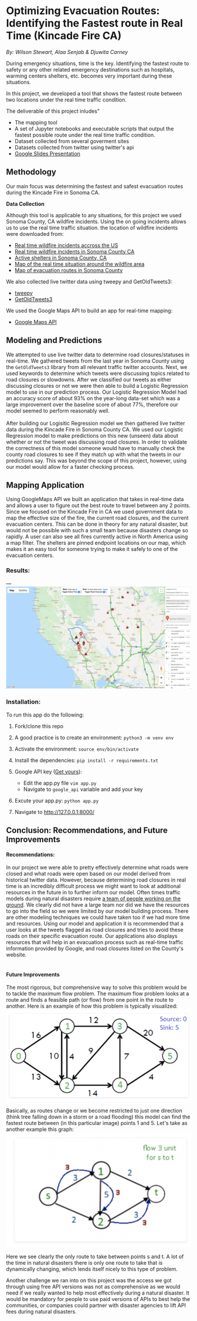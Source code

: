 
# Optimizing Evacuation Routes: Identifying the Fastest route in Real Time (Kincade Fire CA)

<em>By: Wilson Stewart, Alaa Senjab & Djuwita Carney</em>

During emergency situations, time is the key. Identifying the fastest route to safety or any other related emergency destinations such as hospitals, warming centers shelters, etc. becomes very important during these situations. 

In this project, we developed a tool that shows the fastest route between two locations under the real time traffic condition.


The deliverable of this project inludes"

-   The mapping tool
-   A set of Jupyter notebooks and executable scripts that output the fastest possible route under the real time traffic condition.
-   Dataset collected from several goverment sites
-   Datasets collected from twitter using twitter's api
-   [Google Slides Presentation](https://docs.google.com/presentation/d/17n2EbAjLC2QRx3Zfs5boPi6oWmr5oVD6SUpZ5uYk1C0/edit?usp=sharing)


## Methodology

Our main focus was determining the fastest and safest evacuation routes during the Kincade Fire in Sonoma CA. 

**Data Collection** 

Although this tool is applicable to any situations, for this project we used Sonoma County, CA wildfire incidents.  Using the on going incidents allows us to use the real time traffic situation. the location of wildfire incidents were downloaded from:

- [Real time wildfire incidents accross the US](https://firms.modaps.eosdis.nasa.gov/active_fire/#firms-txt)
- [Real time wildfire incidents in Sonoma County CA](https://fire.ca.gov/incidents/)
- [Active shelters in Sonoma County, CA](https://socoemergency.org/shelters-and-warming-centers/)
- [Map of the real time situation around the wildfire area](https://sonomacounty.maps.arcgis.com/apps/webappviewer/index.html?id=2cb4401e1fc0494dbf9d9e22aa794617)
- [Map of evacuation routes in Sonoma County](https://www.pressdemocrat.com/news/10124814-181/santa-rosa-releases-evacuation-maps?artslide=4)

We also collected live twitter data using tweepy and GetOldTweets3:
- [tweepy](https://www.tweepy.org/)
- [GetOldTweets3](https://pypi.org/project/GetOldTweets3/)

We used the Google Maps API to build an app for real-time mapping:
- [Google Maps API](https://developers.google.com/maps/documentation)


## Modeling and Predictions

We attempted to use live twitter data to determine road closures/statuses in real-time. We gathered tweets from the last year in Sonoma County using the `GetOldTweets3` library from all relevant traffic twitter accounts. Next, we used keywords to determine which tweets were discussing topics related to road closures or slowdowns. After we classified our tweets as either discussing closures or not we were then able to build a Logistic Regression model to use in our prediction process. Our Logistic Regression Model had an accuracy score of about 93% on the year-long data-set which was a large improvement over the baseline score of about 77%, therefore our model seemed to perform reasonably well.
<br>
<br>
After building our Logisitic Regression model we then gathered live twitter data during the Kincade Fire in Sonoma County CA. We used our Logistic Regression model to make predictions on this new (unseen) data about whether or not the tweet was discussing road closures. In order to validate the correctness of this model someone would have to manually check the county road closures to see if they match up with what the tweets in our predictions say. This was beyond the scope of this project, however, using our model would allow for a faster checking process.


## Mapping Application

Using GoogleMaps API we built an application that takes in real-time data and allows a user to figure out the best route to travel between any 2 points. Since we focused on the Kincade Fire in CA we used government data to map the effective size of the fire, the current road closures, and the current evacuation centers. This can be done in theory for any natural disaster, but would not be possible with such a small team because disasters change so rapidly. A user can also see all fires currently active in North America using a map filter. The shelters are pinned endpoint locations on our map, which makes it an easy tool for someone trying to make it safely to one of the evacuation centers.

### Results:

— ![](images/mapp_static_demo.png) 



### Installation:

To run this app do the following:

1. Fork/clone this repo


2. A good practice is to create an environment:
        ```python3 -m venv env```


3. Activate the  environment:
        ```source env/bin/activate```


4. Install  the dependencies:
        ```pip install -r requirements.txt```


5. Google API key ([Get yours](https://developers.google.com/maps/documentation)):
    - Edit the app.py file
        ```vim app.py```
    - Navigate to `google_api` variable and add your key
    
6. Excute your app.py:
    ```python app.py```


7. Navigate to http://127.0.0.1:8000/


## Conclusion: Recommendations, and Future Improvements

#### Recommendations:

In our project we were able to pretty effectively determine what roads were closed and what roads were open based on our model derived from historical twitter data. However, because determining road closures in real time is an incredibly difficult process we might want to look at additional resources in the future in to further inform our model. Often times traffic models during natural disasters require [a team of people working on the ground](https://www.citylab.com/transportation/2018/09/after-the-storm-a-flood-of-data/570640/). We clearly did not have a large team nor did we have the resources to go into the field so we were limited by our model building process. There are other modeling techniques we could have taken too if we had more time and resources. Using our model and application it is recommended that a user looks at the tweets flagged as road closures and tries to avoid these roads on their specific evacuation route. Our applications also displays resources that will help in an evacuation process such as real-time traffic information provided by Google, and road closures listed on the County's website.
<br>
<br>

#### Future Improvements

The most rigorous, but comprehensive way to solve this problem would be to tackle the maximum flow problem. The maximum flow problem looks at a route and finds a feasible path (or flow) from one point in the route to another. Here is an example of how this problem is typically visualized: <br>![](images/max_flow.png)

Basically, as routes change or we become restricted to just one direction (think tree falling down in a storm or a road flooding) this model can find the fastest route between (in this particular image) points 1 and 5. Let's take as another example this graph: <br> ![](images/short_flow.png)

Here we see clearly the only route to take between points s and t. A lot of the time in natural disasters there is only one route to take that is dynamically changing, which lends itself nicely to this type of problem. 

Another challenge we ran into on this project was the access we got through using free API versions was not as comprehensive as we would need if we really wanted to help most effectively during a natural disaster. It would be mandatory for people to use paid versions of APIs to best help the communities, or companies could partner with disaster agencies to lift API fees during natural disasters. 


